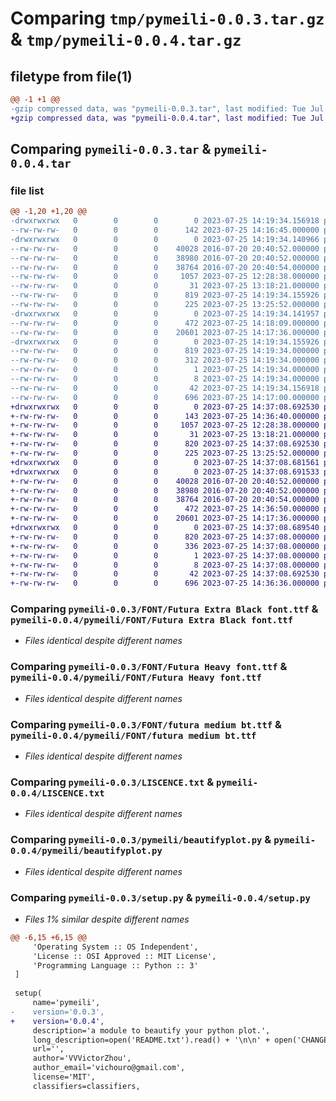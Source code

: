 # Comparing `tmp/pymeili-0.0.3.tar.gz` & `tmp/pymeili-0.0.4.tar.gz`

## filetype from file(1)

```diff
@@ -1 +1 @@
-gzip compressed data, was "pymeili-0.0.3.tar", last modified: Tue Jul 25 14:19:34 2023, max compression
+gzip compressed data, was "pymeili-0.0.4.tar", last modified: Tue Jul 25 14:37:08 2023, max compression
```

## Comparing `pymeili-0.0.3.tar` & `pymeili-0.0.4.tar`

### file list

```diff
@@ -1,20 +1,20 @@
-drwxrwxrwx   0        0        0        0 2023-07-25 14:19:34.156918 pymeili-0.0.3/
--rw-rw-rw-   0        0        0      142 2023-07-25 14:16:45.000000 pymeili-0.0.3/CHANGELOG.txt
-drwxrwxrwx   0        0        0        0 2023-07-25 14:19:34.140966 pymeili-0.0.3/FONT/
--rw-rw-rw-   0        0        0    40028 2016-07-20 20:40:52.000000 pymeili-0.0.3/FONT/Futura Extra Black font.ttf
--rw-rw-rw-   0        0        0    38980 2016-07-20 20:40:52.000000 pymeili-0.0.3/FONT/Futura Heavy font.ttf
--rw-rw-rw-   0        0        0    38764 2016-07-20 20:40:54.000000 pymeili-0.0.3/FONT/futura medium bt.ttf
--rw-rw-rw-   0        0        0     1057 2023-07-25 12:28:38.000000 pymeili-0.0.3/LISCENCE.txt
--rw-rw-rw-   0        0        0       31 2023-07-25 13:18:21.000000 pymeili-0.0.3/MANIFEST.in
--rw-rw-rw-   0        0        0      819 2023-07-25 14:19:34.155926 pymeili-0.0.3/PKG-INFO
--rw-rw-rw-   0        0        0      225 2023-07-25 13:25:52.000000 pymeili-0.0.3/README.txt
-drwxrwxrwx   0        0        0        0 2023-07-25 14:19:34.141957 pymeili-0.0.3/pymeili/
--rw-rw-rw-   0        0        0      472 2023-07-25 14:18:09.000000 pymeili-0.0.3/pymeili/__init__.py
--rw-rw-rw-   0        0        0    20601 2023-07-25 14:17:36.000000 pymeili-0.0.3/pymeili/beautifyplot.py
-drwxrwxrwx   0        0        0        0 2023-07-25 14:19:34.155926 pymeili-0.0.3/pymeili.egg-info/
--rw-rw-rw-   0        0        0      819 2023-07-25 14:19:34.000000 pymeili-0.0.3/pymeili.egg-info/PKG-INFO
--rw-rw-rw-   0        0        0      312 2023-07-25 14:19:34.000000 pymeili-0.0.3/pymeili.egg-info/SOURCES.txt
--rw-rw-rw-   0        0        0        1 2023-07-25 14:19:34.000000 pymeili-0.0.3/pymeili.egg-info/dependency_links.txt
--rw-rw-rw-   0        0        0        8 2023-07-25 14:19:34.000000 pymeili-0.0.3/pymeili.egg-info/top_level.txt
--rw-rw-rw-   0        0        0       42 2023-07-25 14:19:34.156918 pymeili-0.0.3/setup.cfg
--rw-rw-rw-   0        0        0      696 2023-07-25 14:17:00.000000 pymeili-0.0.3/setup.py
+drwxrwxrwx   0        0        0        0 2023-07-25 14:37:08.692530 pymeili-0.0.4/
+-rw-rw-rw-   0        0        0      143 2023-07-25 14:36:40.000000 pymeili-0.0.4/CHANGELOG.txt
+-rw-rw-rw-   0        0        0     1057 2023-07-25 12:28:38.000000 pymeili-0.0.4/LISCENCE.txt
+-rw-rw-rw-   0        0        0       31 2023-07-25 13:18:21.000000 pymeili-0.0.4/MANIFEST.in
+-rw-rw-rw-   0        0        0      820 2023-07-25 14:37:08.692530 pymeili-0.0.4/PKG-INFO
+-rw-rw-rw-   0        0        0      225 2023-07-25 13:25:52.000000 pymeili-0.0.4/README.txt
+drwxrwxrwx   0        0        0        0 2023-07-25 14:37:08.681561 pymeili-0.0.4/pymeili/
+drwxrwxrwx   0        0        0        0 2023-07-25 14:37:08.691533 pymeili-0.0.4/pymeili/FONT/
+-rw-rw-rw-   0        0        0    40028 2016-07-20 20:40:52.000000 pymeili-0.0.4/pymeili/FONT/Futura Extra Black font.ttf
+-rw-rw-rw-   0        0        0    38980 2016-07-20 20:40:52.000000 pymeili-0.0.4/pymeili/FONT/Futura Heavy font.ttf
+-rw-rw-rw-   0        0        0    38764 2016-07-20 20:40:54.000000 pymeili-0.0.4/pymeili/FONT/futura medium bt.ttf
+-rw-rw-rw-   0        0        0      472 2023-07-25 14:36:50.000000 pymeili-0.0.4/pymeili/__init__.py
+-rw-rw-rw-   0        0        0    20601 2023-07-25 14:17:36.000000 pymeili-0.0.4/pymeili/beautifyplot.py
+drwxrwxrwx   0        0        0        0 2023-07-25 14:37:08.689540 pymeili-0.0.4/pymeili.egg-info/
+-rw-rw-rw-   0        0        0      820 2023-07-25 14:37:08.000000 pymeili-0.0.4/pymeili.egg-info/PKG-INFO
+-rw-rw-rw-   0        0        0      336 2023-07-25 14:37:08.000000 pymeili-0.0.4/pymeili.egg-info/SOURCES.txt
+-rw-rw-rw-   0        0        0        1 2023-07-25 14:37:08.000000 pymeili-0.0.4/pymeili.egg-info/dependency_links.txt
+-rw-rw-rw-   0        0        0        8 2023-07-25 14:37:08.000000 pymeili-0.0.4/pymeili.egg-info/top_level.txt
+-rw-rw-rw-   0        0        0       42 2023-07-25 14:37:08.692530 pymeili-0.0.4/setup.cfg
+-rw-rw-rw-   0        0        0      696 2023-07-25 14:36:36.000000 pymeili-0.0.4/setup.py
```

### Comparing `pymeili-0.0.3/FONT/Futura Extra Black font.ttf` & `pymeili-0.0.4/pymeili/FONT/Futura Extra Black font.ttf`

 * *Files identical despite different names*

### Comparing `pymeili-0.0.3/FONT/Futura Heavy font.ttf` & `pymeili-0.0.4/pymeili/FONT/Futura Heavy font.ttf`

 * *Files identical despite different names*

### Comparing `pymeili-0.0.3/FONT/futura medium bt.ttf` & `pymeili-0.0.4/pymeili/FONT/futura medium bt.ttf`

 * *Files identical despite different names*

### Comparing `pymeili-0.0.3/LISCENCE.txt` & `pymeili-0.0.4/LISCENCE.txt`

 * *Files identical despite different names*

### Comparing `pymeili-0.0.3/pymeili/beautifyplot.py` & `pymeili-0.0.4/pymeili/beautifyplot.py`

 * *Files identical despite different names*

### Comparing `pymeili-0.0.3/setup.py` & `pymeili-0.0.4/setup.py`

 * *Files 1% similar despite different names*

```diff
@@ -6,15 +6,15 @@
     'Operating System :: OS Independent',
     'License :: OSI Approved :: MIT License',
     'Programming Language :: Python :: 3'
 ]
 
 setup(
     name='pymeili',
-    version='0.0.3',
+    version='0.0.4',
     description='a module to beautify your python plot.',
     long_description=open('README.txt').read() + '\n\n' + open('CHANGELOG.txt').read(),
     url='',
     author='VVVictorZhou',
     author_email='vichouro@gmail.com',
     license='MIT',
     classifiers=classifiers,
```

